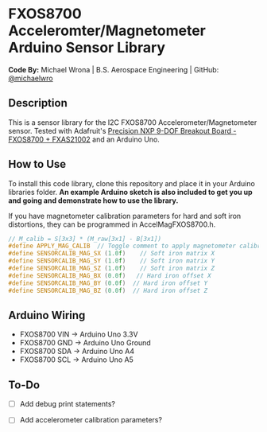 # FXOS8700 Acceleromter/Magnetometer Arduino Sensor Library

**Code By:** Michael Wrona | B.S. Aerospace Engineering | GitHub: [@michaelwro](https://github.com/michaelwro)

## Description

This is a sensor library for the I2C FXOS8700 Accelerometer/Magnetometer sensor. Tested with Adafruit's [Precision NXP 9-DOF Breakout Board - FXOS8700 + FXAS21002](https://www.adafruit.com/product/3463) and an Arduino Uno.

## How to Use

To install this code library, clone this repository and place it in your Arduino libraries folder. __An example Arduino sketch is also included to get you up and going and demonstrate how to use the library.__

If you have magnetometer calibration parameters for hard and soft iron distortions, they can be programmed in AccelMagFXOS8700.h.

```cpp
// M_calib = S[3x3] * (M_raw[3x1] - B[3x1])
#define APPLY_MAG_CALIB  // Toggle comment to apply magnetometer calibration parameters
#define SENSORCALIB_MAG_SX (1.0f)    // Soft iron matrix X
#define SENSORCALIB_MAG_SY (1.0f)    // Soft iron matrix Y
#define SENSORCALIB_MAG_SZ (1.0f)    // Soft iron matrix Z
#define SENSORCALIB_MAG_BX (0.0f)   // Hard iron offset X
#define SENSORCALIB_MAG_BY (0.0f)  // Hard iron offset Y
#define SENSORCALIB_MAG_BZ (0.0f)  // Hard iron offset Z
```

## Arduino Wiring

* FXOS8700 VIN -> Arduino Uno 3.3V
* FXOS8700 GND -> Arduino Uno Ground
* FXOS8700 SDA -> Arduino Uno A4
* FXOS8700 SCL -> Arduino Uno A5


## To-Do

- [ ] Add debug print statements?
- [ ] Add accelerometer calibration parameters?




